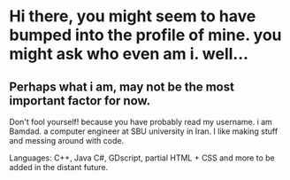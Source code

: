 # Hi there, you might seem to have bumped into the profile of mine. you might ask who even am i. well...

## Perhaps what i am, may not be the most important factor for now.

Don't fool yourself! because you have probably read my username. i am Bamdad. a computer engineer at SBU university in Iran.
I like making stuff and messing around with code.

Languages: C++, Java C#, GDscript, partial HTML + CSS and more to be added in the distant future.
